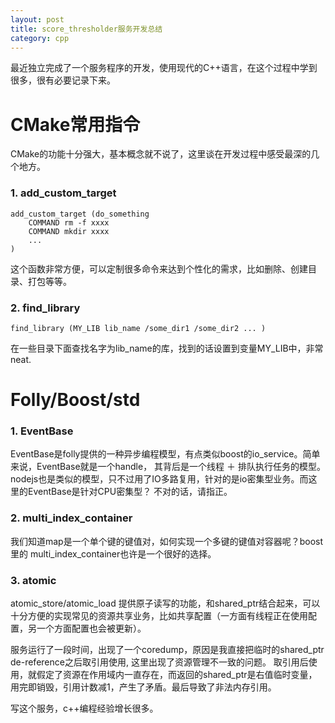 ```yaml
---
layout: post
title: score_thresholder服务开发总结
category: cpp
---
```


最近独立完成了一个服务程序的开发，使用现代的C++语言，在这个过程中学到很多，很有必要记录下来。

# CMake常用指令
CMake的功能十分强大，基本概念就不说了，这里谈在开发过程中感受最深的几个地方。

### 1. add_custom_target
```
add_custom_target (do_something 
    COMMAND rm -f xxxx
    COMMAND mkdir xxxx
    ...
)
```
这个函数非常方便，可以定制很多命令来达到个性化的需求，比如删除、创建目录、打包等等。

### 2. find_library
```
find_library (MY_LIB lib_name /some_dir1 /some_dir2 ... )
```
在一些目录下面查找名字为lib_name的库，找到的话设置到变量MY_LIB中，非常neat.

# Folly/Boost/std

### 1. EventBase
EventBase是folly提供的一种异步编程模型，有点类似boost的io_service。简单来说，EventBase就是一个handle，
其背后是一个线程 ＋ 排队执行任务的模型。nodejs也是类似的模型，只不过用了IO多路复用，针对的是io密集型业务。而这里的EventBase是针对CPU密集型？
不对的话，请指正。

### 2. multi_index_container
我们知道map是一个单个键的键值对，如何实现一个多键的键值对容器呢？boost里的
multi_index_container也许是一个很好的选择。 

### 3. atomic
atomic_store/atomic_load 提供原子读写的功能，和shared_ptr结合起来，可以十分方便的实现常见的资源共享业务，比如共享配置（一方面有线程正在使用配置，另一个方面配置也会被更新）。

服务运行了一段时间，出现了一个coredump，原因是我直接把临时的shared_ptr de-reference之后取引用使用, 这里出现了资源管理不一致的问题。
取引用后使用，就假定了资源在作用域内一直存在，而返回的shared_ptr是右值临时变量，用完即销毁，引用计数减1，产生了矛盾。最后导致了非法内存引用。

写这个服务，c++编程经验增长很多。
